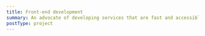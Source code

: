 ```yaml
---
title: Front-end development
summary: An advocate of developing services that are fast and accessible to all, I employ pragmatic front-end architectures that progressively enhance semantic HTML with maintainable CSS and unobtrusive JavaScript.
postType: project
---
```

